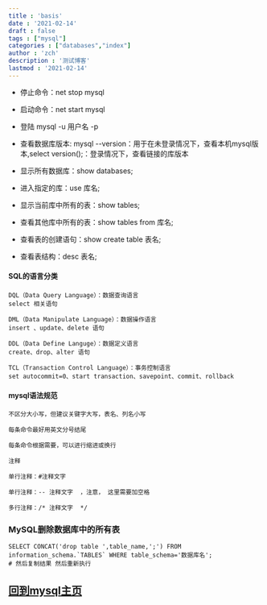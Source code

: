 ```yaml
---
title : 'basis'
date : '2021-02-14'
draft : false
tags : ["mysql"]
categories : ["databases","index"]
author : 'zch'
description : '测试博客'
lastmod : '2021-02-14'
---
```






+ 停止命令：net stop mysql
+ 启动命令：net start mysql

+ 登陆 mysql -u 用户名 -p

+ 查看数据库版本: mysql --version：用于在未登录情况下，查看本机mysql版本,select version();：登录情况下，查看链接的库版本


+ 显示所有数据库：show databases;


+ 进入指定的库：use 库名;

+ 显示当前库中所有的表：show tables;

+ 查看其他库中所有的表：show tables from 库名;

+ 查看表的创建语句：show create table 表名;

+ 查看表结构：desc 表名;


#### SQL的语言分类

```
DQL（Data Query Language）：数据查询语言
select 相关语句

DML（Data Manipulate Language）：数据操作语言
insert 、update、delete 语句

DDL（Data Define Languge）：数据定义语言
create、drop、alter 语句

TCL（Transaction Control Language）：事务控制语言
set autocommit=0、start transaction、savepoint、commit、rollback
```

#### mysql语法规范
```
不区分大小写，但建议关键字大写，表名、列名小写

每条命令最好用英文分号结尾

每条命令根据需要，可以进行缩进或换行

注释

单行注释：#注释文字

单行注释：-- 注释文字  ，注意， 这里需要加空格

多行注释：/* 注释文字  */
```





### MySQL删除数据库中的所有表

```
SELECT CONCAT('drop table ',table_name,';') FROM information_schema.`TABLES` WHERE table_schema='数据库名';
# 然后复制结果 然后重新执行

```






































## [回到mysql主页](./index.md)
